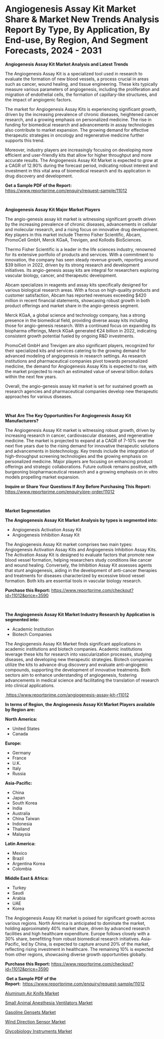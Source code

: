 <p><h1>Angiogenesis Assay Kit Market Share & Market New Trends Analysis Report By Type, By Application, By End-use, By Region, And Segment Forecasts, 2024 - 2031</h1></p><p><strong>Angiogenesis Assay Kit Market Analysis and Latest Trends</strong></p>
<p><p>The Angiogenesis Assay Kit is a specialized tool used in research to evaluate the formation of new blood vessels, a process crucial in areas such as cancer, wound healing, and tissue engineering. These kits typically measure various parameters of angiogenesis, including the proliferation and migration of endothelial cells, the formation of capillary-like structures, and the impact of angiogenic factors.</p><p>The market for Angiogenesis Assay Kits is experiencing significant growth, driven by the increasing prevalence of chronic diseases, heightened cancer research, and a growing emphasis on personalized medicine. The rise in funding for biomedical research and advancements in assay technologies also contribute to market expansion. The growing demand for effective therapeutic strategies in oncology and regenerative medicine further supports this trend.</p><p>Moreover, industry players are increasingly focusing on developing more efficient and user-friendly kits that allow for higher throughput and more accurate results. The Angiogenesis Assay Kit Market is expected to grow at a CAGR of 12.90% during the forecast period, indicating robust interest and investment in this vital area of biomedical research and its application in drug discovery and development.</p></p>
<p><strong>Get a Sample PDF of the Report:&nbsp;</strong> <a href="https://www.reportprime.com/enquiry/request-sample/11012">https://www.reportprime.com/enquiry/request-sample/11012</a></p>
<p>&nbsp;</p>
<p><strong>Angiogenesis Assay Kit Major Market Players</strong></p>
<p><p>The angio-genesis assay kit market is witnessing significant growth driven by the increasing prevalence of chronic diseases, advancements in cellular and molecular research, and a rising focus on innovative drug development. Key players in this market include Thermo Fisher Scientific, Abcam, PromoCell GmbH, Merck KGaA, Trevigen, and Kollodis BioSciences.</p><p>Thermo Fisher Scientific is a leader in the life sciences industry, renowned for its extensive portfolio of products and services. With a commitment to innovation, the company has seen steady revenue growth, reporting around $39 billion in 2022, driven by its strong research and development initiatives. Its angio-genesis assay kits are integral for researchers exploring vascular biology, cancer, and therapeutic development.</p><p>Abcam specializes in reagents and assay kits specifically designed for various biological research areas. With a focus on high-quality products and customer satisfaction, Abcam has reported revenues exceeding $420 million in recent financial statements, showcasing robust growth in both product offerings and market share in the angio-genesis segment.</p><p>Merck KGaA, a global science and technology company, has a strong presence in the biomedical field, providing diverse assay kits including those for angio-genesis research. With a continued focus on expanding its biopharma offerings, Merck KGaA generated €24 billion in 2022, indicating consistent growth potential fueled by ongoing R&D investments.</p><p>PromoCell GmbH and Trevigen are also significant players, recognized for their specialized kits and services catering to the growing demand for advanced modeling of angiogenesis in research settings. As research institutions and pharmaceutical companies pivot towards personalized medicine, the demand for Angiogenesis Assay Kits is expected to rise, with the market projected to reach an estimated value of several billion dollars within the next few years. </p><p>Overall, the angio-genesis assay kit market is set for sustained growth as research agencies and pharmaceutical companies develop new therapeutic approaches for various diseases.</p></p>
<p>&nbsp;</p>
<p><strong>What Are The Key Opportunities For Angiogenesis Assay Kit Manufacturers?</strong></p>
<p><p>The Angiogenesis Assay Kit market is witnessing robust growth, driven by increasing research in cancer, cardiovascular diseases, and regenerative medicine. The market is projected to expand at a CAGR of 7-10% over the next five years due to the rising demand for innovative therapeutic solutions and advancements in biotechnology. Key trends include the integration of high-throughput screening technologies and the growing emphasis on personalized medicine. Major players are focusing on enhancing product offerings and strategic collaborations. Future outlook remains positive, with burgeoning biopharmaceutical research and a growing emphasis on in vitro models propelling market expansion.</p></p>
<p><strong>Inquire or Share Your Questions If Any Before Purchasing This Report:</strong> <a href="https://www.reportprime.com/enquiry/pre-order/11012">https://www.reportprime.com/enquiry/pre-order/11012</a></p>
<p>&nbsp;</p>
<p><strong>Market Segmentation</strong></p>
<p><strong>The Angiogenesis Assay Kit Market Analysis by types is segmented into:</strong></p>
<p><ul><li>Angiogenesis Activation Assay Kit</li><li>Angiogenesis Inhibition Assay Kit</li></ul></p>
<p><p>The Angiogenesis Assay Kit market comprises two main types: Angiogenesis Activation Assay Kits and Angiogenesis Inhibition Assay Kits. The Activation Assay Kit is designed to evaluate factors that promote new blood vessel formation, helping researchers study conditions like cancer and wound healing. Conversely, the Inhibition Assay Kit assesses agents that stunt angiogenesis, aiding in the development of anti-cancer therapies and treatments for diseases characterized by excessive blood vessel formation. Both kits are essential tools in vascular biology research.</p></p>
<p><strong>Purchase this Report:&nbsp;</strong><a href="https://www.reportprime.com/checkout?id=11012&price=3590">https://www.reportprime.com/checkout?id=11012&price=3590</a></p>
<p>&nbsp;</p>
<p><strong>The Angiogenesis Assay Kit Market Industry Research by Application is segmented into:</strong></p>
<p><ul><li>Academic Institution</li><li>Biotech Companies</li></ul></p>
<p><p>The Angiogenesis Assay Kit Market finds significant applications in academic institutions and biotech companies. Academic institutions leverage these kits for research into vascularization processes, studying diseases, and developing new therapeutic strategies. Biotech companies utilize the kits to advance drug discovery and evaluate anti-angiogenic compounds, supporting the development of innovative treatments. Both sectors aim to enhance understanding of angiogenesis, fostering advancements in medical science and facilitating the translation of research into clinical applications.</p></p>
<p><a href="https://www.reportprime.com/angiogenesis-assay-kit-r11012">&nbsp;https://www.reportprime.com/angiogenesis-assay-kit-r11012</a></p>
<p><strong>In terms of Region, the Angiogenesis Assay Kit Market Players available by Region are:</strong></p>
<p>
    <p> <strong> North America: </strong>
        <ul>
            <li>United States</li>
            <li>Canada</li>
        </ul>
        </p> 
    <p> <strong> Europe: </strong>
        <ul>
            <li>Germany</li>
            <li>France</li>
            <li>U.K.</li>
            <li>Italy</li>
            <li>Russia</li>
        </ul>
        </p> 
    <p> <strong> Asia-Pacific: </strong>
        <ul>
            <li>China</li>
            <li>Japan</li>
            <li>South Korea</li>
            <li>India</li>
            <li>Australia</li>
            <li>China Taiwan</li>
            <li>Indonesia</li>
            <li>Thailand</li>
            <li>Malaysia</li>
        </ul>
        </p> 
    <p> <strong> Latin America: </strong>
        <ul>
            <li>Mexico</li>
            <li>Brazil</li>
            <li>Argentina Korea</li>
            <li>Colombia</li>
        </ul>
        </p> 
    <p> <strong> Middle East & Africa: </strong>
        <ul>
            <li>Turkey</li>
            <li>Saudi</li>
            <li>Arabia</li>
            <li>UAE</li>
            <li>Korea</li>
        </ul>
    </p>
    </p>
<p><p>The Angiogenesis Assay Kit market is poised for significant growth across various regions. North America is anticipated to dominate the market, holding approximately 40% market share, driven by advanced research facilities and high healthcare expenditure. Europe follows closely with a 30% share, benefitting from robust biomedical research initiatives. Asia-Pacific, led by China, is expected to capture around 20% of the market, reflecting rising investment in healthcare. The remaining 10% is expected from other regions, showcasing diverse growth opportunities globally.</p></p>
<p><strong>Purchase this Report: </strong><a href="https://www.reportprime.com/checkout?id=11012&price=3590">https://www.reportprime.com/checkout?id=11012&price=3590</a></p>
<p>&nbsp;<strong>Get a Sample PDF of the Report:&nbsp;&nbsp;</strong><a href="https://www.reportprime.com/enquiry/request-sample/11012">https://www.reportprime.com/enquiry/request-sample/11012</a></p>
<p><strong></strong></p>
<p><p><a href="https://medium.com/@sheetal.reportprime/the-aluminum-air-knife-market-prioritizes-cost-control-and-efficiency-enhancement-e7b161f433b9">Aluminum Air Knife Market</a></p><p><a href="https://medium.com/@karleeprice2004/the-global-small-animal-anesthesia-ventilators-market-is-a-dynamic-and-growing-industry-60382a672ea9">Small Animal Anesthesia Ventilators Market</a></p><p><a href="https://www.linkedin.com/pulse/how-regions-adapting-gasoline-gensets-market-global-trends-overview-f0guf?trackingId=dORtGvxhSnCWRtDcDR81pg%3D%3D">Gasoline Gensets Market</a></p><p><a href="https://www.linkedin.com/pulse/global-wind-direction-sensor-market-sector2024-2031-metrics-hbvaf?trackingId=CSundVtRR%2Ba05o6InJteZQ%3D%3D">Wind Direction Sensor Market</a></p><p><a href="https://github.com/nathandecarvalho/Market-Research-Report-List-5/blob/main/glycobiology-instruments-market.md">Glycobiology Instruments Market</a></p></p>